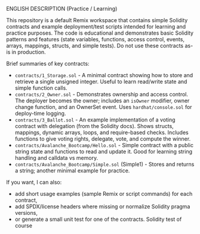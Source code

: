 ENGLISH DESCRIPTION (Practice / Learning)

This repository is a default Remix workspace that contains simple Solidity contracts and example deployment/test scripts intended for learning and practice purposes. The code is educational and demonstrates basic Solidity patterns and features (state variables, functions, access control, events, arrays, mappings, structs, and simple tests). Do not use these contracts as-is in production.

Brief summaries of key contracts:

- `contracts/1_Storage.sol` - A minimal contract showing how to store and retrieve a single unsigned integer. Useful to learn read/write state and simple function calls.
- `contracts/2_Owner.sol` - Demonstrates ownership and access control. The deployer becomes the owner; includes an `isOwner` modifier, owner change function, and an OwnerSet event. Uses `hardhat/console.sol` for deploy-time logging.
- `contracts/3_Ballot.sol` - An example implementation of a voting contract with delegation (from the Solidity docs). Shows structs, mappings, dynamic arrays, loops, and require-based checks. Includes functions to give voting rights, delegate, vote, and compute the winner.
- `contracts/Avalanche_Bootcamp/Hello.sol` - Simple contract with a public string state and functions to read and update it. Good for learning string handling and calldata vs memory.
- `contracts/Avalanche_Bootcamp/Simple.sol` (Simple1) - Stores and returns a string; another minimal example for practice.

If you want, I can also:
- add short usage examples (sample Remix or script commands) for each contract,
- add SPDX/license headers where missing or normalize Solidity pragma versions,
- or generate a small unit test for one of the contracts.
Solidity test of course
